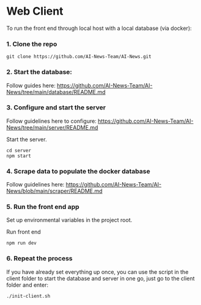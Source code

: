# Web Client

To run the front end through local host with a local database (via docker):

### 1. Clone the repo

```shell
git clone https://github.com/AI-News-Team/AI-News.git
```

### 2. Start the database:
Follow guides here: https://github.com/AI-News-Team/AI-News/tree/main/database/README.md

### 3. Configure and start the server
Follow guidelines here to configure:  https://github.com/AI-News-Team/AI-News/tree/main/server/README.md

Start the server.
```shell
cd server
npm start
```

### 4. Scrape data to populate the docker database
Follow guidelines here: https://github.com/AI-News-Team/AI-News/blob/main/scraper/README.md

### 5. Run the front end app

Set up environmental variables in the project root.

Run front end
```shell
npm run dev
```

### 6. Repeat the process
If you have already set everything up once, you can use the script in the client folder to start the database and server in one go, just go to the client folder and enter:
```shell
./init-client.sh
```
